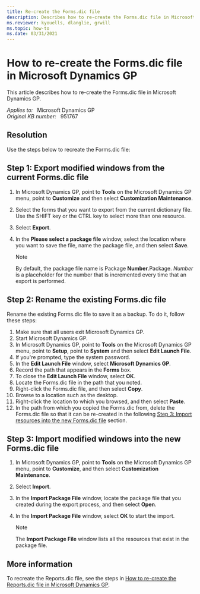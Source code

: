 ```yaml
---
title: Re-create the Forms.dic file
description: Describes how to re-create the Forms.dic file in Microsoft Dynamics GP.
ms.reviewer: kyouells, dlanglie, grwill
ms.topic: how-to
ms.date: 03/31/2021
---
```

# How to re-create the Forms.dic file in Microsoft Dynamics GP

This article describes how to re-create the Forms.dic file in Microsoft Dynamics GP.

_Applies to:_ &nbsp; Microsoft Dynamics GP  
_Original KB number:_ &nbsp; 951767

## Resolution

Use the steps below to recreate the Forms.dic file:

## Step 1: Export modified windows from the current Forms.dic file

1. In Microsoft Dynamics GP, point to **Tools** on the Microsoft Dynamics GP menu, point to **Customize** and then select **Customization Maintenance**.
2. Select the forms that you want to export from the current dictionary file. Use the SHIFT key or the CTRL key to select more than one resource.
3. Select **Export**.
4. In the **Please select a package file** window, select the location where you want to save the file, name the package file, and then select **Save**.

    > [!NOTE]
    > By default, the package file name is Package **Number**.Package. *Number* is a placeholder for the number that is incremented every time that an export is performed.

## Step 2: Rename the existing Forms.dic file

Rename the existing Forms.dic file to save it as a backup. To do it, follow these steps:

1. Make sure that all users exit Microsoft Dynamics GP.
2. Start Microsoft Dynamics GP.
3. In Microsoft Dynamics GP, point to **Tools** on the Microsoft Dynamics GP menu, point to **Setup**, point to **System** and then select **Edit Launch File**.
4. If you're prompted, type the system password.
5. In the **Edit Launch File** window, select **Microsoft Dynamics GP**.
6. Record the path that appears in the **Forms** box.
7. To close the **Edit Launch File** window, select **OK**.
8. Locate the Forms.dic file in the path that you noted.
9. Right-click the Forms.dic file, and then select **Copy**.
10. Browse to a location such as the desktop.
11. Right-click the location to which you browsed, and then select **Paste**.
12. In the path from which you copied the Forms.dic from, delete the Forms.dic file so that it can be re-created in the following [Step 3: Import resources into the new Forms.dic file](#step-3-import-modified-windows-into-the-new-formsdic-file) section.

## Step 3: Import modified windows into the new Forms.dic file

1. In Microsoft Dynamics GP, point to **Tools** on the Microsoft Dynamics GP menu, point to **Customize**, and then select **Customization Maintenance**.
2. Select **Import**.
3. In the **Import Package File** window, locate the package file that you created during the export process, and then select **Open**.
4. In the **Import Package File** window, select **OK** to start the import.

    > [!NOTE]
    > The **Import Package File** window lists all the resources that exist in the package file.

## More information  

To recreate the Reports.dic file, see the steps in [How to re-create the Reports.dic file in Microsoft Dynamics GP](https://support.microsoft.com/help/850465).
